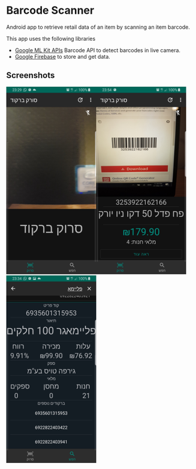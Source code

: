 Barcode Scanner
=================

Android app to retrieve retail data of an item by scanning an item barcode.

This app uses the following libraries 
* [Google ML Kit APIs](https://developers.google.com/ml-kit)  Barcode API to detect barcodes in live camera.
* [Google Firebase](https://firebase.google.com/docs) to store and get data.


Screenshots
-----------
<img src="screenshots/home.png" width="240" height="501" alt="Home"><img src="screenshots/scanner.png" width="240" height="501"><img src="screenshots/info.png" width="240" height="501">


